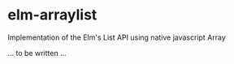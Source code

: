 # elm-arraylist
Implementation of the Elm's List API using native javascript Array

... to be written ...

